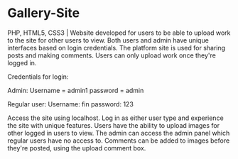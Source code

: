 # Gallery-Site
PHP, HTML5, CSS3 | Website developed for users to be able to upload work to the site for other users to view. Both users and admin have unique interfaces based on login credentials. The platform site is used for sharing posts and making comments. Users can only upload work once they're logged in. 
 
Credentials for login: 

Admin: 
Username = admin1 
password = admin

Regular user: 
Username: fin 
password: 123 

Access the site using localhost.
Log in as either user type and experience the site with unique features. Users have the ability to upload images for other logged in users to view. 
The admin can access the admin panel which regular users have no access to. 
Comments can be added to images before they're posted, using the upload comment box. 
